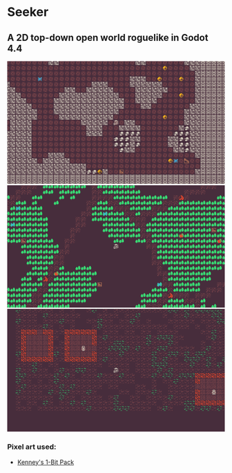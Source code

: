 # Seeker
## A 2D top-down open world roguelike in Godot 4.4
![dungeon](images/dungeon.png)
![overworld](images/overworld.png)
![settlement](images/settlement.png)

### Pixel art used:
- [Kenney's 1-Bit Pack](https://www.kenney.nl/assets/1-bit-pack)
